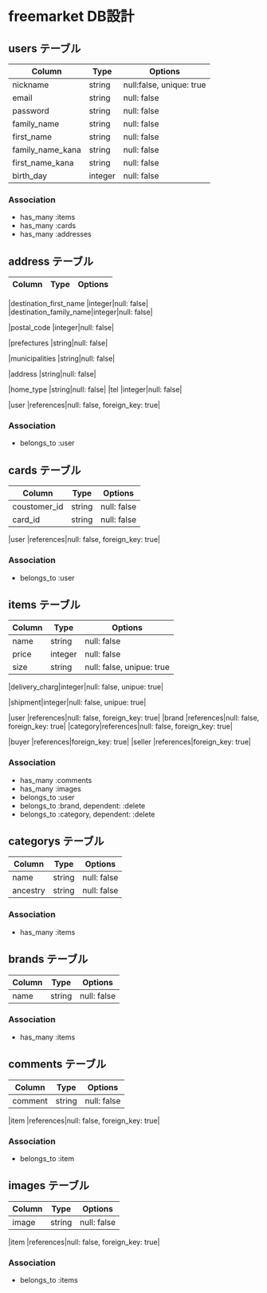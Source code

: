 # freemarket DB設計

## users テーブル
|Column|Type|Options|
|------|----|-------|
|nickname               |string|null:false, unique: true|
|email                  |string|null: false|
|password               |string|null: false|
|family_name            |string|null: false|
|first_name             |string|null: false|
|family_name_kana       |string|null: false|
|first_name_kana        |string|null: false|
|birth_day              |integer|null: false|
### Association
- has_many :items
- has_many :cards
- has_many :addresses

## address テーブル
|Column|Type|Options|
|------|----|-------|
<!-- 送付先の名前 -->
|destination_first_name |integer|null: false|
|destination_family_name|integer|null: false|
<!-- postの方がいいか? -->
|postal_code            |integer|null: false| 
<!-- 都道府県 -->
|prefectures            |string|null: false|
<!-- 市町村 -->
|municipalities         |string|null: false|
<!-- 番地 -->
|address                |string|null: false|
<!-- マンション名など -->
|home_type              |string|null: false|
|tel                    |integer|null: false|
<!-- 外部キー -->
|user        |references|null: false, foreign_key: true|
### Association
- belongs_to :user

## cards テーブル
<!-- gem payjp使用 -->
|Column|Type|Options|
|------|----|-------|
|coustomer_id|string|null: false|
|card_id     |string|null: false|
<!-- 外部キー -->
|user        |references|null: false, foreign_key: true|
### Association
- belongs_to :user

## items テーブル
|Column|Type|Options|
|------|----|-------|
|name    |string|null: false|
|price   |integer|null: false|
|size    |string|null: false, unipue: true|
<!-- 配送料 チェックボックスを使用して数字を入れる -->
|delivery_charg|integer|null: false, unipue: true|
<!-- 発送日 チェックボックスを使用して数字を入れる -->
|shipment|integer|null: false, unipue: true|
<!-- 外部キー -->
|user    |references|null: false, foreign_key: true|
|brand   |references|null: false, foreign_key: true|
|category|references|null: false, foreign_key: true|
<!-- 購入者と出品者のid -->
|buyer   |references|foreign_key: true|
|seller  |references|foreign_key: true|
### Association
- has_many :comments
- has_many :images
- belongs_to :user
- belongs_to :brand, dependent: :delete
- belongs_to :category, dependent: :delete

## categorys テーブル
|Column|Type|Options|
|------|----|-------|
|name|string|null: false|
|ancestry     |string|null: false|
<!-- gem ancestry使用 -->
### Association
- has_many :items

## brands テーブル
|Column|Type|Options|
|------|----|-------|
|name|string|null: false|
### Association
- has_many :items

## comments テーブル
|Column|Type|Options|
|------|----|-------|
|comment|string|null: false|
<!-- 外部キー -->
|item   |references|null: false, foreign_key: true|
### Association
- belongs_to :item

## images テーブル
|Column|Type|Options|
|------|----|-------|
|image|string|null: false|
<!-- 外部キー -->
|item   |references|null: false, foreign_key: true|
### Association
- belongs_to :items